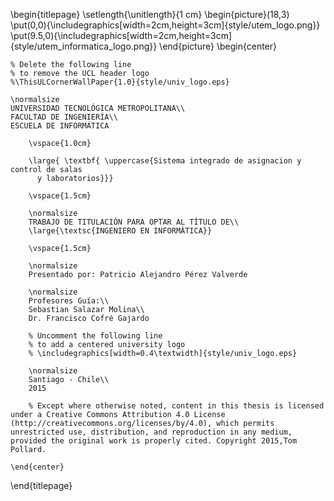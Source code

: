 <!--
This is the Latex-heavy title page.
People outside UCL may want to remove the header logo
and add the centred logo
-->

\begin{titlepage}
  \setlength{\unitlength}{1 cm}
  \begin{picture}(18,3)
    \put(0,0){\includegraphics[width=2cm,height=3cm]{style/utem_logo.png}}
    \put(9.5,0){\includegraphics[width=2cm,height=3cm]{style/utem_informatica_logo.png}}
  \end{picture}
    \begin{center}

    % Delete the following line
    % to remove the UCL header logo
    %\ThisULCornerWallPaper{1.0}{style/univ_logo.eps}

    \normalsize
    UNIVERSIDAD TECNOLÓGICA METROPOLITANA\\
    FACULTAD DE INGENIERÍA\\
    ESCUELA DE INFORMÁTICA

        \vspace{1.0cm}

        \large{ \textbf{ \uppercase{Sistema integrado de asignacion y control de salas
          y laboratorios}}}

        \vspace{1.5cm}

        \normalsize
        TRABAJO DE TITULACIÓN PARA OPTAR AL TÍTULO DE\\
        \large{\textsc{INGENIERO EN INFORMÁTICA}}

        \vspace{1.5cm}

        \normalsize
        Presentado por: Patricio Alejandro Pérez Valverde

        \normalsize
        Profesores Guía:\\
        Sebastian Salazar Molina\\
        Dr. Francisco Cofré Gajardo

        % Uncomment the following line
        % to add a centered university logo
        % \includegraphics[width=0.4\textwidth]{style/univ_logo.eps}

        \normalsize
        Santiago - Chile\\
        2015

        % Except where otherwise noted, content in this thesis is licensed under a Creative Commons Attribution 4.0 License (http://creativecommons.org/licenses/by/4.0), which permits unrestricted use, distribution, and reproduction in any medium, provided the original work is properly cited. Copyright 2015,Tom Pollard.

    \end{center}
\end{titlepage}
